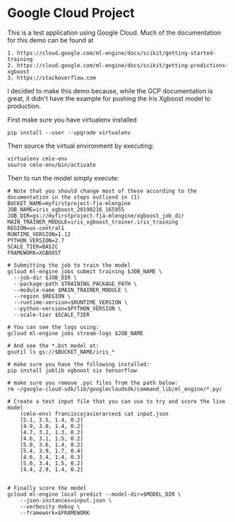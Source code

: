 # Google Cloud Project

This is a test application using Google Cloud. Much of the documentation for this demo can be found at 

    1. https://cloud.google.com/ml-engine/docs/scikit/getting-started-training
    2. https://cloud.google.com/ml-engine/docs/scikit/getting-predictions-xgboost
    3. https://stackoverflow.com

I decided to make this demo because, while the GCP documentation is great, it didn't have the example for pushing the Iris Xgboost model to production.


First make sure you have virtualenv installed
    
    pip install --user --upgrade virtualenv

Then source the virtual environment by executing:

    virtualenv cmle-env
    source cmle-env/bin/activate


Then to run the model simply execute:

    # Note that you should change most of these according to the documentation in the steps outliend in (1)
    BUCKET_NAME=myfirstproject-fja-mlengine
    JOB_NAME=iris_xgboost_20190216_165955
    JOB_DIR=gs://myfirstproject-fja-mlengine/xgboost_job_dir
    MAIN_TRAINER_MODULE=iris_xgboost_trainer.iris_training
    REGION=us-central1
    RUNTIME_VERSION=1.12
    PYTHON_VERSION=2.7
    SCALE_TIER=BASIC
    FRAMEWORK=XGBOOST

    # Submitting the job to train the model 
    gcloud ml-engine jobs submit training $JOB_NAME \
      --job-dir $JOB_DIR \
      --package-path $TRAINING_PACKAGE_PATH \
      --module-name $MAIN_TRAINER_MODULE \
      --region $REGION \
      --runtime-version=$RUNTIME_VERSION \
      --python-version=$PYTHON_VERSION \
      --scale-tier $SCALE_TIER

    # You can see the logs using:
    gcloud ml-engine jobs stream-logs $JOB_NAME

    # And see the *.bst model at:
    gsutil ls gs://$BUCKET_NAME/iris_*

    # make sure you have the following installed:
    pip install joblib xgboost six tensorflow 

    # make sure you remove .pyc files from the path below:
    rm ~/google-cloud-sdk/lib/googlecloudsdk/command_lib/ml_engine/*.pyc
    
    # Create a test input file that you can use to try and score the live model
        (cmle-env) franciscojavierarceo$ cat input.json 
        [5.1, 3.5, 1.4, 0.2] 
        [4.9, 3.0, 1.4, 0.2]
        [4.7, 3.2, 1.3, 0.2]
        [4.6, 3.1, 1.5, 0.2]
        [5.0, 3.6, 1.4, 0.2]
        [5.4, 3.9, 1.7, 0.4]
        [4.6, 3.4, 1.4, 0.3]
        [5.0, 3.4, 1.5, 0.2]
        [4.4, 2.9, 1.4, 0.2]


    # Finally score the model
    gcloud ml-engine local predict --model-dir=$MODEL_DIR \
        --json-instances=input.json \
        --verbosity debug \
        --framework=$FRAMEWORK


